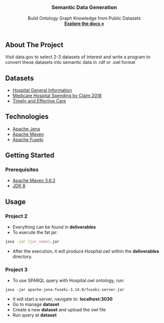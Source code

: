 <br />
<p align="center">
  <h3 align="center">Semantic Data Generation</h3>

  <p align="center">
    Build Ontology Graph Knowledge from Public Datasets
    <br />
    <a href="https://github.com/othneildrew/Best-README-Template"><strong>Explore the docs »</strong></a>
    <br />
    <br />
  </p>
</p>

<!-- ABOUT THE PROJECT -->

## About The Project

Visit data.gov to select 2-3 datasets of interest and write a program to convert these
datasets into semantic data in .rdf or .owl format

## Datasets

- [Hospital General Information](https://data.medicare.gov/Hospital-Compare/Hospital-General-Information/xubh-q36u)
- [Medicare Hospital Spending by Claim 2018](https://data.medicare.gov/Hospital-Compare/Medicare-Hospital-Spending-by-Claim/nrth-mfg3)
- [Timely and Effective Care](https://healthdata.gov/dataset/timely-and-effective-care-hospital)

## Technologies

- [Apache Jena](https://jena.apache.org/)
- [Apache Maven](https://maven.apache.org/)
- [Apache Fuseki](https://jena.apache.org/documentation/fuseki2/)

<!-- GETTING STARTED -->

## Getting Started

### Prerequisites

- [Apache Maven 3.6.3](https://maven.apache.org/download.cgi)
- [JDK 8](https://www.oracle.com/java/technologies/javase/javase-jdk8-downloads.html)

## Usage
### Project 2
- Everything can be found in **deliverables**
- To execute the fat jar:

```sh
java -jar [jar_name].jar
```
- After the execution, it will produce Hospital.owl within the **deliverables** directory. 
### Project 3
- To use SPARQL query with Hospital.owl ontology, run:

```shell script
java -jar apache-jena-fuseki-3.14.0/fuseki-server.jar
```
- It will start a server, navigate to: **localhost:3030**
- Go to manage **dataset**
- Create a new **dataset** and upload the owl file
- Run query at **dataset**